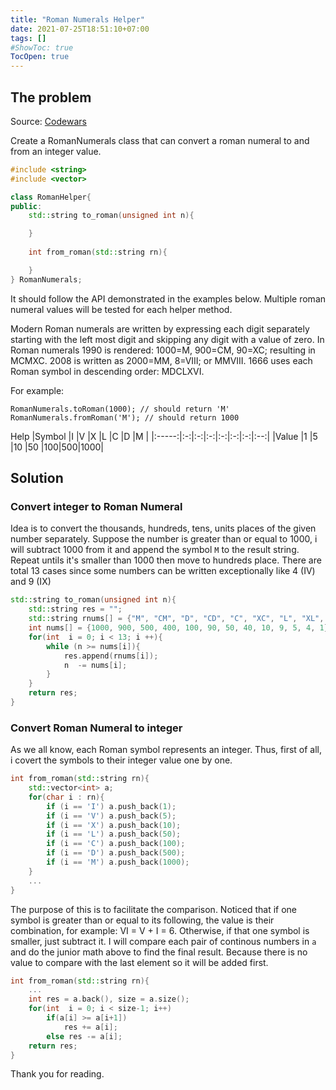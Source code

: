 ```yaml
---
title: "Roman Numerals Helper"
date: 2021-07-25T18:51:10+07:00
tags: []
#ShowToc: true
TocOpen: true
---
```

## The problem
Source: [Codewars](https://www.codewars.com/kata/51b66044bce5799a7f000003)

Create a RomanNumerals class that can convert a roman numeral to and from an integer value. 
```cpp
#include <string>
#include <vector>

class RomanHelper{
public:
    std::string to_roman(unsigned int n){

    }
    
    int from_roman(std::string rn){

    }
} RomanNumerals;
```
It should follow the API demonstrated in the examples below. Multiple roman numeral values will be tested for each helper method.

Modern Roman numerals are written by expressing each digit separately starting with the left most digit and skipping any digit with a value of zero. In Roman numerals 1990 is rendered: 1000=M, 900=CM, 90=XC; resulting in MCMXC. 2008 is written as 2000=MM, 8=VIII; or MMVIII. 1666 uses each Roman symbol in descending order: MDCLXVI.

For example:
```
RomanNumerals.toRoman(1000); // should return 'M'
RomanNumerals.fromRoman('M'); // should return 1000
```
Help
|Symbol |I  |V  |X  |L  |C  |D  |M   |
|:-----:|:-:|:-:|:-:|:-:|:-:|:-:|:--:|
|Value  |1  |5  |10 |50 |100|500|1000|

## Solution
### Convert integer to Roman Numeral 
Idea is to convert the thousands, hundreds, tens, units places of the given number separately. Suppose the number is greater than or equal to 1000, i will subtract 1000 from it and append the symbol `M` to the result string. Repeat untils it's smaller than 1000 then move to hundreds place. There are total 13 cases since some numbers can be written exceptionally like 4 (IV) and 9 (IX)
```cpp
std::string to_roman(unsigned int n){
    std::string res = "";
    std::string rnums[] = {"M", "CM", "D", "CD", "C", "XC", "L", "XL", "X", "IX", "V", "IV", "I"};
    int nums[] = {1000, 900, 500, 400, 100, 90, 50, 40, 10, 9, 5, 4, 1}; 
    for(int  i = 0; i < 13; i ++){
        while (n >= nums[i]){
            res.append(rnums[i]);
            n  -= nums[i];
        }
    }
    return res;
}
```
### Convert Roman Numeral to integer
As we all know, each Roman symbol represents an integer. Thus, first of all, i covert the symbols to their integer value one by one.
```cpp
int from_roman(std::string rn){
    std::vector<int> a;
    for(char i : rn){
        if (i == 'I') a.push_back(1);
        if (i == 'V') a.push_back(5);
        if (i == 'X') a.push_back(10);
        if (i == 'L') a.push_back(50);
        if (i == 'C') a.push_back(100);
        if (i == 'D') a.push_back(500);
        if (i == 'M') a.push_back(1000);
    }
    ...
}
```
The purpose of this is to facilitate the comparison. Noticed that if one symbol is greater than or equal to its following, the value is their combination, for example: VI = V + I = 6. Otherwise, if that one symbol is smaller, just subtract it. I will compare each pair of continous numbers in `a` and do the junior math above to find the final result. Because there is no value to compare with the last element so it will be added first.
```cpp
int from_roman(std::string rn){
    ...
    int res = a.back(), size = a.size();
    for(int  i = 0; i < size-1; i++)
        if(a[i] >= a[i+1])
            res += a[i];
        else res -= a[i];
    return res;
}
```
Thank you for reading.
